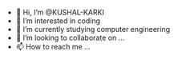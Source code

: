 - 👋 Hi, I’m @KUSHAL-KARKI
- 👀 I’m interested in coding
- 🌱 I’m currently studying computer engineering
- 💞️ I’m looking to collaborate on ...
- 📫 How to reach me ...

<!---
KUSHAL-KARKI/KUSHAL-KARKI is a ✨ special ✨ repository because its `README.md` (this file) appears on your GitHub profile.
You can click the Preview link to take a look at your changes.
--->

